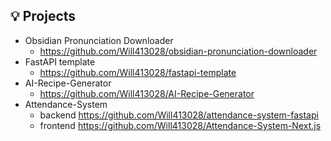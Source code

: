 ## 💡 Projects
- Obsidian Pronunciation Downloader
  - https://github.com/Will413028/obsidian-pronunciation-downloader
- FastAPI template
  - https://github.com/Will413028/fastapi-template
- AI-Recipe-Generator
  - https://github.com/Will413028/AI-Recipe-Generator
- Attendance-System 
  - backend https://github.com/Will413028/attendance-system-fastapi
  - frontend https://github.com/Will413028/Attendance-System-Next.js

